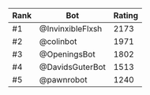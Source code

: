 Rank|Bot|Rating
---|---|---
#1|@InvinxibleFlxsh|2173
#2|@colinbot|1971
#3|@OpeningsBot|1802
#4|@DavidsGuterBot|1513
#5|@pawnrobot|1240
